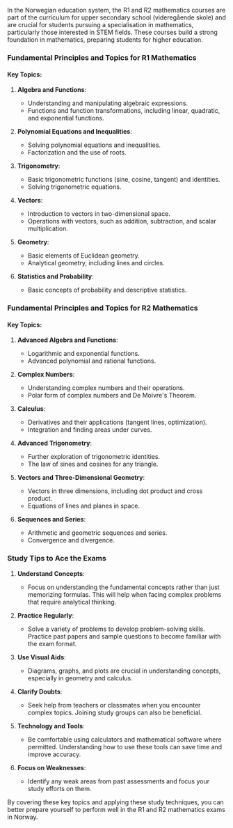 In the Norwegian education system, the R1 and R2 mathematics courses are part of the curriculum for upper secondary school (videregående skole) and are crucial for students pursuing a specialisation in mathematics, particularly those interested in STEM fields. These courses build a strong foundation in mathematics, preparing students for higher education.

### Fundamental Principles and Topics for R1 Mathematics

#### Key Topics:
1. **Algebra and Functions**:
   - Understanding and manipulating algebraic expressions.
   - Functions and function transformations, including linear, quadratic, and exponential functions.

2. **Polynomial Equations and Inequalities**:
   - Solving polynomial equations and inequalities.
   - Factorization and the use of roots.

3. **Trigonometry**:
   - Basic trigonometric functions (sine, cosine, tangent) and identities.
   - Solving trigonometric equations.

4. **Vectors**:
   - Introduction to vectors in two-dimensional space.
   - Operations with vectors, such as addition, subtraction, and scalar multiplication.

5. **Geometry**:
   - Basic elements of Euclidean geometry.
   - Analytical geometry, including lines and circles.

6. **Statistics and Probability**:
   - Basic concepts of probability and descriptive statistics.

### Fundamental Principles and Topics for R2 Mathematics

#### Key Topics:
1. **Advanced Algebra and Functions**:
   - Logarithmic and exponential functions.
   - Advanced polynomial and rational functions.

2. **Complex Numbers**:
   - Understanding complex numbers and their operations.
   - Polar form of complex numbers and De Moivre's Theorem.

3. **Calculus**:
   - Derivatives and their applications (tangent lines, optimization).
   - Integration and finding areas under curves.

4. **Advanced Trigonometry**:
   - Further exploration of trigonometric identities.
   - The law of sines and cosines for any triangle.

5. **Vectors and Three-Dimensional Geometry**:
   - Vectors in three dimensions, including dot product and cross product.
   - Equations of lines and planes in space.

6. **Sequences and Series**:
   - Arithmetic and geometric sequences and series.
   - Convergence and divergence.

### Study Tips to Ace the Exams

1. **Understand Concepts**:
   - Focus on understanding the fundamental concepts rather than just memorizing formulas. This will help when facing complex problems that require analytical thinking.

2. **Practice Regularly**:
   - Solve a variety of problems to develop problem-solving skills. Practice past papers and sample questions to become familiar with the exam format.

3. **Use Visual Aids**:
   - Diagrams, graphs, and plots are crucial in understanding concepts, especially in geometry and calculus.

4. **Clarify Doubts**:
   - Seek help from teachers or classmates when you encounter complex topics. Joining study groups can also be beneficial.

5. **Technology and Tools**:
   - Be comfortable using calculators and mathematical software where permitted. Understanding how to use these tools can save time and improve accuracy.

6. **Focus on Weaknesses**:
   - Identify any weak areas from past assessments and focus your study efforts on them. 

By covering these key topics and applying these study techniques, you can better prepare yourself to perform well in the R1 and R2 mathematics exams in Norway.
